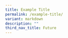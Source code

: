```yaml
---
title: Example Title
permalink: /example-title/
variant: markdown
description: ""
third_nav_title: Future
---
```

